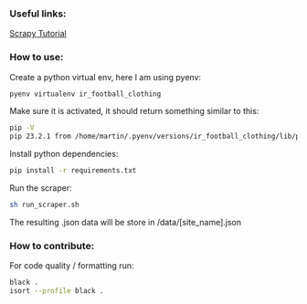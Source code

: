 ### Useful links:

[Scrapy Tutorial](https://docs.scrapy.org/en/latest/intro/tutorial.html)



### How to use:
Create a python virtual env, here I am using pyenv:

```sh
pyenv virtualenv ir_football_clothing
```

Make sure it is activated, it should return something similar to this:

```sh
pip -V
pip 23.2.1 from /home/martin/.pyenv/versions/ir_football_clothing/lib/python3.10/site-packages/pip (python 3.10)
```

Install python dependencies:
```sh
pip install -r requirements.txt
```

Run the scraper:
```sh
sh run_scraper.sh
```

The resulting .json data will be store in /data/[site_name].json

### How to contribute:

For code quality / formatting run:
```sh
black .
isort --profile black .
```